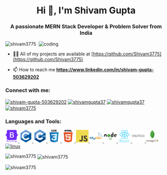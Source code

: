 <h1 align="center">Hi 👋, I'm Shivam Gupta</h1>
<h3 align="center">A passionate MERN Stack Developer & Problem Solver from India</h3>

<img align="right" alt="coding" width="400" src="https://user-images.githubusercontent.com/55389276/140866485-8fb1c876-9a8f-4d6a-98dc-08c4981eaf70.gif">

<p align="left"> <img src="https://komarev.com/ghpvc/?username=shivam3775&label=Profile%20views&color=0e75b6&style=flat" alt="shivam3775" /> </p>

- 👨‍💻 All of my projects are available at [https://github.com/Shivam3775](https://github.com/Shivam3775)

- 📫 How to reach me **https://www.linkedin.com/in/shivam-gupta-503629202**

<h3 align="left">Connect with me:</h3>
<p align="left">
<a href="https://linkedin.com/in/shivam-gupta-503629202" target="blank"><img align="center" src="https://raw.githubusercontent.com/rahuldkjain/github-profile-readme-generator/master/src/images/icons/Social/linked-in-alt.svg" alt="shivam-gupta-503629202" height="30" width="40" /></a>
<a href="https://www.hackerrank.com/shivamgupta37" target="blank"><img align="center" src="https://raw.githubusercontent.com/rahuldkjain/github-profile-readme-generator/master/src/images/icons/Social/hackerrank.svg" alt="shivamgupta37" height="30" width="40" /></a>
<a href="https://www.leetcode.com/shivamgupta37" target="blank"><img align="center" src="https://raw.githubusercontent.com/rahuldkjain/github-profile-readme-generator/master/src/images/icons/Social/leet-code.svg" alt="shivamgupta37" height="30" width="40" /></a>
<a href="https://auth.geeksforgeeks.org/user/shivam3775" target="blank"><img align="center" src="https://raw.githubusercontent.com/rahuldkjain/github-profile-readme-generator/master/src/images/icons/Social/geeks-for-geeks.svg" alt="shivam3775" height="30" width="40" /></a>
</p>

<h3 align="left">Languages and Tools:</h3>
<p align="left"> <a href="https://getbootstrap.com" target="_blank" rel="noreferrer"> <img src="https://raw.githubusercontent.com/devicons/devicon/master/icons/bootstrap/bootstrap-plain-wordmark.svg" alt="bootstrap" width="40" height="40"/> </a> <a href="https://www.cprogramming.com/" target="_blank" rel="noreferrer"> <img src="https://raw.githubusercontent.com/devicons/devicon/master/icons/c/c-original.svg" alt="c" width="40" height="40"/> </a> <a href="https://www.w3schools.com/cpp/" target="_blank" rel="noreferrer"> <img src="https://raw.githubusercontent.com/devicons/devicon/master/icons/cplusplus/cplusplus-original.svg" alt="cplusplus" width="40" height="40"/> </a> <a href="https://www.w3schools.com/css/" target="_blank" rel="noreferrer"> <img src="https://raw.githubusercontent.com/devicons/devicon/master/icons/css3/css3-original-wordmark.svg" alt="css3" width="40" height="40"/> </a> <a href="https://www.w3.org/html/" target="_blank" rel="noreferrer"> <img src="https://raw.githubusercontent.com/devicons/devicon/master/icons/html5/html5-original-wordmark.svg" alt="html5" width="40" height="40"/> </a> <a href="https://developer.mozilla.org/en-US/docs/Web/JavaScript" target="_blank" rel="noreferrer"> <img src="https://raw.githubusercontent.com/devicons/devicon/master/icons/javascript/javascript-original.svg" alt="javascript" width="40" height="40"/> </a> <a href="https://www.mysql.com/" target="_blank" rel="noreferrer"> <img src="https://raw.githubusercontent.com/devicons/devicon/master/icons/mysql/mysql-original-wordmark.svg" alt="mysql" width="40" height="40"/> </a> <a href="https://nodejs.org" target="_blank" rel="noreferrer"> <img src="https://raw.githubusercontent.com/devicons/devicon/master/icons/nodejs/nodejs-original-wordmark.svg" alt="nodejs" width="40" height="40"/> </a> <a href="https://reactjs.org/" target="_blank" rel="noreferrer"> <img src="https://raw.githubusercontent.com/devicons/devicon/master/icons/react/react-original-wordmark.svg" alt="react" width="40" height="40"/> </a><a href="https://expressjs.org/" target="_blank" rel="noreferrer"> <img src="https://raw.githubusercontent.com/devicons/devicon/master/icons/express/express-original-wordmark.svg" alt="express" width="40" height="40"/> </a> <a href="https://mongodb.org/" target="_blank" rel="noreferrer"> <img src="https://raw.githubusercontent.com/devicons/devicon/master/icons/mongodb/mongodb-original-wordmark.svg" alt="mongodb" width="40" height="40"/> </a><a href="https://linux.org/" target="_blank" rel="noreferrer"> <img src="[https://raw.githubusercontent.com/devicons/devicon/master/icons/linux/linux-original-wordmark.svg](https://upload.wikimedia.org/wikipedia/commons/thumb/f/f1/Icons8_flat_linux.svg/1200px-Icons8_flat_linux.svg.png)" alt="linux" width="40" height="40"/> </a></p>

<p><img align="left" src="https://github-readme-stats.vercel.app/api/top-langs?username=shivam3775&show_icons=true&locale=en&layout=compact" alt="shivam3775" /></p>

<p>&nbsp;<img align="center" src="https://github-readme-stats.vercel.app/api?username=shivam3775&show_icons=true&locale=en" alt="shivam3775" /></p>

<p><img align="center" src="https://github-readme-streak-stats.herokuapp.com/?user=shivam3775&" alt="shivam3775" /></p>
